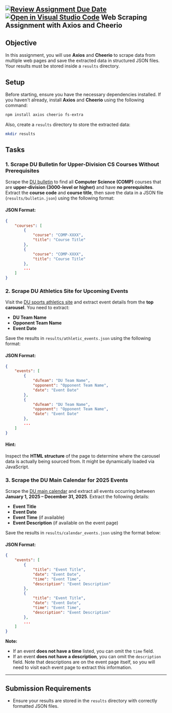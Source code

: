 [![Review Assignment Due Date](https://classroom.github.com/assets/deadline-readme-button-22041afd0340ce965d47ae6ef1cefeee28c7c493a6346c4f15d667ab976d596c.svg)](https://classroom.github.com/a/8VO2Bow6)
[![Open in Visual Studio Code](https://classroom.github.com/assets/open-in-vscode-2e0aaae1b6195c2367325f4f02e2d04e9abb55f0b24a779b69b11b9e10269abc.svg)](https://classroom.github.com/online_ide?assignment_repo_id=18425367&assignment_repo_type=AssignmentRepo)
Web Scraping Assignment with Axios and Cheerio
---

## Objective  
In this assignment, you will use **Axios** and **Cheerio** to scrape data from multiple web pages and save the extracted data in structured JSON files. Your results must be stored inside a `results` directory.  

## Setup  
Before starting, ensure you have the necessary dependencies installed. If you haven't already, install **Axios** and **Cheerio** using the following command:

```bash
npm install axios cheerio fs-extra
```

Also, create a `results` directory to store the extracted data:

```bash
mkdir results
```

## Tasks  

### 1. Scrape DU Bulletin for Upper-Division CS Courses Without Prerequisites  
Scrape the [DU bulletin](https://bulletin.du.edu/) to find all **Computer Science (COMP)** courses that are **upper-division (3000-level or higher)** and have **no prerequisites**. Extract the **course code** and **course title**, then save the data in a JSON file (`results/bulletin.json`) using the following format:

#### JSON Format:
```json
{
    "courses": [
        {
            "course": "COMP-XXXX",
            "title": "Course Title"
        },
        {
            "course": "COMP-XXXX",
            "title": "Course Title"
        },
        ...
    ]
}
```

### 2. Scrape DU Athletics Site for Upcoming Events  
Visit the [DU sports athletics site](https://denverpioneers.com/index.aspx) and extract event details from the **top carousel**. You need to extract:  
- **DU Team Name**  
- **Opponent Team Name**  
- **Event Date**  

Save the results in `results/athletic_events.json` using the following format:

#### JSON Format:
```json
{
    "events": [
        {
            "duTeam": "DU Team Name",
            "opponent": "Opponent Team Name",
            "date": "Event Date"
        },
        {
            "duTeam": "DU Team Name",
            "opponent": "Opponent Team Name",
            "date": "Event Date"
        },
        ...
    ]
}
```

#### Hint:  
Inspect the **HTML structure** of the page to determine where the carousel data is actually being sourced from. It might be dynamically loaded via JavaScript.

### 3. Scrape the DU Main Calendar for 2025 Events  
Scrape the [DU main calendar](https://www.du.edu/calendar) and extract all events occurring between **January 1, 2025 – December 31, 2025**. Extract the following details:  
- **Event Title**  
- **Event Date**  
- **Event Time** (if available)  
- **Event Description** (if available on the event page)  

Save the results in `results/calendar_events.json` using the format below:

#### JSON Format:
```json
{
    "events": [
        {
            "title": "Event Title",
            "date": "Event Date",
            "time": "Event Time",
            "description": "Event Description"
        },
        {
            "title": "Event Title",
            "date": "Event Date",
            "time": "Event Time",
            "description": "Event Description"
        },
        ...
    ]
}
```

**Note:**  
- If an event **does not have a time** listed, you can omit the `time` field.  
- If an event **does not have a description**, you can omit the `description` field. Note that descriptions are on the event page itself, so you will need to visit each event page to extract this information.  

---

## Submission Requirements  
- Ensure your results are stored in the `results` directory with correctly formatted JSON files.  
